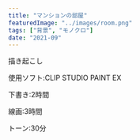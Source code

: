 ```yaml
---
title: "マンションの部屋"
featuredImage: "../images/room.png"
tags: ["背景", "モノクロ"]
date: "2021-09"
---
```


描き起こし

使用ソフト:CLIP STUDIO PAINT EX

下書き:2時間

線画:3時間

トーン:30分
